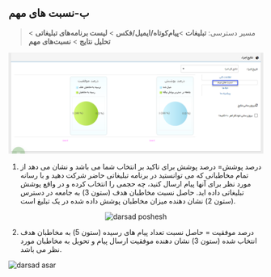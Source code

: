 ﻿## ب-نسبت های مهم

> مسیر دسترسی:  **تبلیغات** >**پیام‌کوتاه/ایمیل/فکس** > **لیست برنامه‌های تبلیغاتی** > **تحلیل نتایج** > **نسبت‌های مهم** 

![](advertising-importantbalance.png)

1) درصد پوشش= درصد پوشش برای تاکید بر انتخاب شما می باشد و نشان می دهد از تمام مخاطبانی که می توانستید در برنامه تبلیغاتی حاضر شرکت دهید و با رسانه مورد نظر برای آنها پیام ارسال کنید، چه حجمی را انتخاب کرده و در واقع پوشش تبلیغاتی داده اید. حاصل نسبت مخاطبان هدف (ستون 3) به جامعه در دسترس (ستون 2) نشان دهنده میزان مخاطبان پوشش داده شده در یک تبلیغ است.

<div dir="ltr" style="text-align: center">
  
![darsad poshesh](https://user-images.githubusercontent.com/85984198/123056294-013ed580-d41c-11eb-981b-0ed599a25445.png)

  </div>

2) درصد موفقیت = حاصل نسبت تعداد پیام های رسیده (ستون 5) به مخاطبان هدف انتخاب شده (ستون 3) نشان دهنده موفقیت ارسال پیام و تحویل به مخاطبان مورد نظر می باشد.

![darsad asar](https://user-images.githubusercontent.com/85984198/123056357-1582d280-d41c-11eb-891e-6491f4440501.png)


